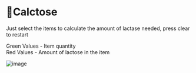 # 🥛Calctose
Just select the items to calculate the amount of lactase needed, press clear to restart

Green Values - Item quantity <br/>
Red Values - Amount of lactose in the item

![image](https://user-images.githubusercontent.com/88206626/199117428-5501c582-faef-46fc-8967-1c1b7831d69f.png)

